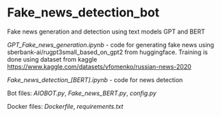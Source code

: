 # Fake_news_detection_bot
Fake news generation and detection using text models GPT and BERT

*GPT_Fake_news_generation.ipynb* - code for generating fake news using sberbank-ai/rugpt3small_based_on_gpt2 from huggingface. Training is done using dataset from kaggle https://www.kaggle.com/datasets/vfomenko/russian-news-2020

*Fake_news_detection_[BERT].ipynb* - code for news detection

Bot files:
*AIOBOT.py*,
*Fake_news_BERT.py*,
*config.py*

Docker files:
*Dockerfile*,
*requirements.txt*
